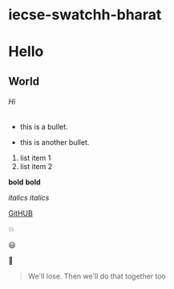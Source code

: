 # iecse-swatchh-bharat
# Hello
## World
###### Hi

- this is a bullet.
* this is another bullet.

1. list item 1
2. list item 2

**bold**
__bold__

*italics*
_italics_

[GitHUB](https://github.com)

:boom:

:smiley:

:poop:

>We'll lose.
>Then we'll do that together too

